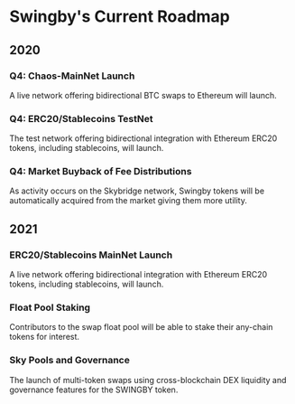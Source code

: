 # Swingby's Current Roadmap

## 2020

### Q4: Chaos-MainNet Launch

A live network offering bidirectional BTC swaps to Ethereum will launch.

### Q4: ERC20/Stablecoins TestNet

The test network offering bidirectional integration with Ethereum ERC20 tokens, including stablecoins, will launch.

### Q4: Market Buyback of Fee Distributions

As activity occurs on the Skybridge network, Swingby tokens will be automatically acquired from the market giving them more utility.

## 2021

### ERC20/Stablecoins MainNet Launch

A live network offering bidirectional integration with Ethereum ERC20 tokens, including stablecoins, will launch.

### Float Pool Staking

Contributors to the swap float pool will be able to stake their any-chain tokens for interest.

### Sky Pools and Governance

The launch of multi-token swaps using cross-blockchain DEX liquidity and governance features for the SWINGBY token.
